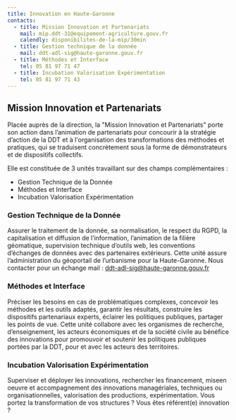 ```yaml
---
title: Innovation en Haute-Garonne
contacts:
  - title: Mission Innovation et Partenariats
    mail: mip.ddt-31@equipement-agriculture.gouv.fr
    calendly: disponibilites-de-la-mip/30min
  - title: Gestion technique de la donnée
    mail: ddt-adl-sig@haute-garonne.gouv.fr
  - title: Méthodes et Interface
    tel: 05 81 97 71 47
  - title: Incubation Valorisation Expérimentation
    tel: 05 81 97 71 43
---
```

## Mission Innovation et Partenariats
Placée auprès de la direction, la "Mission Innovation et Partenariats"
porte son action dans l’animation de partenariats pour concourir à la
stratégie d’action de la DDT et à l'organisation des transformations des
méthodes et pratiques, qui se traduisent concrètement sous la forme de
démonstrateurs et de dispositifs collectifs.


Elle est constituée de 3 unités travaillant sur des champs complémentaires :
- Gestion Technique de la Donnée
- Méthodes et Interface
- Incubation Valorisation Expérimentation

### Gestion Technique de la Donnée
Assurer le traitement de la donnée, sa normalisation, le respect du RGPD, la
capitalisation et diffusion de l’information, l’animation de la filière géomatique,
supervision technique d’outils web, les conventions d’échanges de données avec
des partenaires extérieurs. Cette unité assure l’administration du géoportail de
l’urbanisme pour la Haute-Garonne.
Nous contacter pour un échange mail :
ddt-adl-sig@haute-garonne.gouv.fr

### Méthodes et Interface
Préciser les besoins en cas de problématiques complexes, concevoir les
méthodes et les outils adaptés, garantir les résultats, construire les
dispositifs partenariaux experts, éclairer les politiques publiques,
partager les points de vue.
Cette unité collabore avec les organismes de recherche, d’enseignement, les
acteurs économiques et de la société civile au bénéfice des innovations pour
promouvoir et soutenir les politiques publiques portées par la DDT, pour et avec
les acteurs des territoires.

### Incubation Valorisation Expérimentation
Superviser et déployer les innovations, rechercher les financement, miseen
oeuvre et accompagnement des innovations managériales,
techniques ou organisationnelles, valorisation des productions,
expérimentation. Vous portez la transformation de vos structures ? Vous êtes
référent(e) innovation ?
